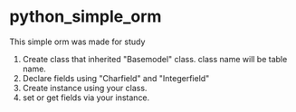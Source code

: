 # python_simple_orm
This simple orm was made for study

1. Create class that inherited "Basemodel" class. class name will be table name.
2. Declare fields using "Charfield" and "Integerfield"
3. Create instance using your class.
4. set or get fields via your instance.
